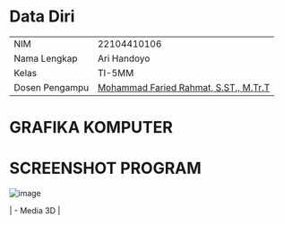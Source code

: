 # Data Diri

|  |  |
|--|--|
| NIM | 22104410106 |
| Nama Lengkap | Ari Handoyo |
| Kelas | TI-5MM |
| Dosen Pengampu | [Mohammad Faried Rahmat, S.ST., M.Tr.T](https://github.com/fariedrahmat) |

# GRAFIKA KOMPUTER

# SCREENSHOT PROGRAM
![image](https://github.com/user-attachments/assets/9951cbaa-4b87-4555-9b9d-edf3bb6e73d5)




| - Media 3D |
